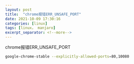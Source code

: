 ```yaml
---
layout: post
title:  "chrome报错ERR_UNSAFE_PORT"
date: 2021-10-09 17:30:16
categories: [linux]
tags: [linux， manjaro]
excerpt_separator: <!--more-->
---
```

chrome报错ERR_UNSAFE_PORT
<!--more-->


```bash
google-chrome-stable --explicitly-allowed-ports=80,10080
```